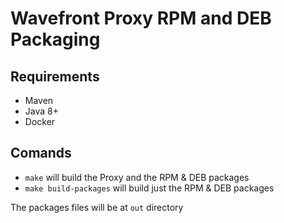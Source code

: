 # Wavefront Proxy RPM and DEB Packaging

## Requirements

* Maven
* Java 8+
* Docker

## Comands

* `make` will build the Proxy and the RPM & DEB packages
* `make build-packages` will build just the RPM & DEB packages

The packages files will be at `out` directory
